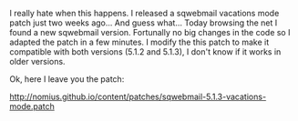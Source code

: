 I really hate when this happens. I released a sqwebmail vacations mode patch just two weeks ago... And guess what... Today browsing the net I found a new sqwebmail version.
Fortunally no big changes in the code so I adapted the patch in a few minutes.
I modify the this patch to make it compatible with both versions (5.1.2 and 5.1.3), I don't know if it works in older versions.

Ok, here I leave you the patch:

<http://nomius.github.io/content/patches/sqwebmail-5.1.3-vacations-mode.patch>

